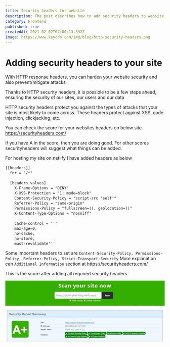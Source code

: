 ```yaml
---
title: Security headers for website
description: The post describes how to add security headers to website.
category: Frontend
published: true
createdAt: 2021-02-02T07:00:13.392Z
image: https://www.keycdn.com/img/blog/http-security-headers.png
---
```


# Adding security headers to your site

With HTTP response headers, you can harden your website security and also prevent/mitigate attacks

Thanks to HTTP security headers, it is possible to be a few steps ahead, ensuring the security of our sites, our users and our data

HTTP security headers protect you against the types of attacks that your site is most likely to come across. These headers protect against XSS, code injection, clickjacking, etc.

You can check the score for your websites headers on below site. https://securityheaders.com/

If you have A in the score, then you are doing good.
For other scores securityheaders will suggest what things can be added.

For hosting my site on netlify I have added headers as below

```
[[headers]]
  for = "/*"

  [headers.values]
    X-Frame-Options = "DENY"
    X-XSS-Protection = "1; mode=block"
    Content-Security-Policy = "script-src 'self'"
    Referrer-Policy = "same-origin"
    Permissions-Policy = "fullscreen=(), geolocation=()"
    X-Content-Type-Options = "nosniff"

    cache-control = '''
    max-age=0,
    no-cache,
    no-store,
    must-revalidate'''
```

Some important headers to set are `Content-Security-Policy, Permissions-Policy, Referrer-Policy, Strict-Transport-Security`
More explanation can `Additional Information` section at https://securityheaders.com/

This is the score after adding all required security headers

![image alt text](https://raw.githubusercontent.com/ssghait007/blog/main/assets/securityHeaders.jpg)
